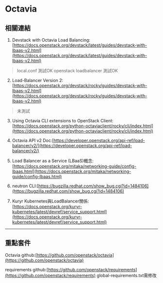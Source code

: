# Octavia
## 相關連結
1. Devstack with Octavia Load Balancing:[https://docs.openstack.org/devstack/latest/guides/devstack-with-lbaas-v2.html](https://docs.openstack.org/devstack/latest/guides/devstack-with-lbaas-v2.html)
> local.conf 測試OK
> openstack loadbalancer 測試OK

2. Load-Balancer Version 2:[https://docs.openstack.org/devstack/rocky/guides/devstack-with-lbaas-v2.html](https://docs.openstack.org/devstack/rocky/guides/devstack-with-lbaas-v2.html)
> 未測試

3. Using Octavia CLI extensions to OpenStack Client:[https://docs.openstack.org/python-octaviaclient/rocky/cli/index.html](https://docs.openstack.org/python-octaviaclient/rocky/cli/index.html)

4. Octavia API v2 Doc:[https://developer.openstack.org/api-ref/load-balancer/v2/](https://developer.openstack.org/api-ref/load-balancer/v2/)

5. Load Balancer as a Service (LBaaS)概念:[https://docs.openstack.org/mitaka/networking-guide/config-lbaas.html](https://docs.openstack.org/mitaka/networking-guide/config-lbaas.html)

6. neutron CLI:[https://bugzilla.redhat.com/show_bug.cgi?id=1484106](https://bugzilla.redhat.com/show_bug.cgi?id=1484106)

7. Kuryr Kubernetes與LoadBalancer關係:[https://docs.openstack.org/kuryr-kubernetes/latest/devref/service_support.html](https://docs.openstack.org/kuryr-kubernetes/latest/devref/service_support.html)

---
## 重點套件
Octavia github:[https://github.com/openstack/octavia](https://github.com/openstack/octavia)

requirements github:[https://github.com/openstack/requirements](https://github.com/openstack/requirements)
global-requirements.txt需修改